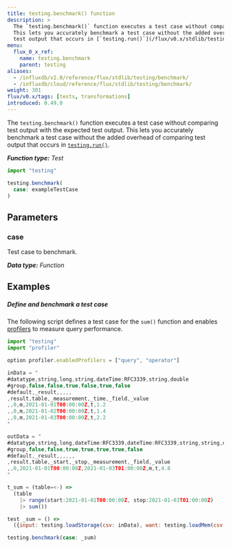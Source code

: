 ```yaml
---
title: testing.benchmark() function
description: >
  The `testing.benchmark()` function executes a test case without comparing test output with the expected test output.
  This lets you accurately benchmark a test case without the added overhead of comparing
  test output that occurs in [`testing.run()`](/flux/v0.x/stdlib/testing/run/).
menu:
  flux_0_x_ref:
    name: testing.benchmark
    parent: testing
aliases:
  - /influxdb/v2.0/reference/flux/stdlib/testing/benchmark/
  - /influxdb/cloud/reference/flux/stdlib/testing/benchmark/
weight: 301
flux/v0.x/tags: [tests, transformations]
introduced: 0.49.0
---
```


The `testing.benchmark()` function executes a test case without comparing test output with the expected test output.
This lets you accurately benchmark a test case without the added overhead of comparing
test output that occurs in [`testing.run()`](/flux/v0.x/stdlib/testing/run/).

_**Function type:** Test_  

```js
import "testing"

testing.benchmark(
  case: exampleTestCase
)
```

## Parameters

### case
Test case to benchmark.

_**Data type:** Function_

## Examples

##### Define and benchmark a test case
The following script defines a test case for the `sum()` function and enables
[profilers](/flux/v0.x/stdlib/profiler/) to measure query performance.

```js
import "testing"
import "profiler"

option profiler.enabledProfilers = ["query", "operator"]

inData = "
#datatype,string,long,string,dateTime:RFC3339,string,double
#group,false,false,true,false,true,false
#default,_result,,,,,
,result,table,_measurement,_time,_field,_value
,,0,m,2021-01-01T00:00:00Z,t,1.2
,,0,m,2021-01-02T00:00:00Z,t,1.4
,,0,m,2021-01-03T00:00:00Z,t,2.2
"

outData = "
#datatype,string,long,dateTime:RFC3339,dateTime:RFC3339,string,string,double
#group,false,false,true,true,true,true,false
#default,_result,,,,,,
,result,table,_start,_stop,_measurement,_field,_value
,,0,2021-01-01T00:00:00Z,2021-01-03T01:00:00Z,m,t,4.8
"

t_sum = (table=<-) =>
  (table
    |> range(start:2021-01-01T00:00:00Z, stop:2021-01-03T01:00:00Z)
    |> sum())

test _sum = () =>
  ({input: testing.loadStorage(csv: inData), want: testing.loadMem(csv: outData), fn: t_sum})

testing.benchmark(case: _sum)
```
